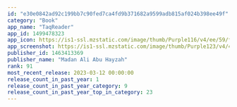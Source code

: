 ```yaml
---
id: "e30e0842ad92c199bb7c90fed7ca4fd9b371682a9599adb815af024b398ee49f"
category: "Book"
app_name: "TaqReader"
app_id: 1499478323
app_icon: https://is1-ssl.mzstatic.com/image/thumb/Purple116/v4/ee/59/f4/ee59f488-ed42-631d-6784-23339a8dc48e/AppIcon-1x_U007emarketing-0-6-0-85-220.jpeg/1024x1024bb.png
app_screenshot: https://is1-ssl.mzstatic.com/image/thumb/Purple123/v4/4f/31/31/4f3131e4-53dd-e89a-8e34-49eb47e7d026/pr_source.png/1242x2688bb.png
publisher_id: 1463413369
publisher_name: "Madan Ali Abu Hayzah"
rank: 91
most_recent_release: 2023-03-12 00:00:00
release_count_in_past_year: 1
release_count_in_past_year_category: 9
release_count_in_past_year_top_in_category: 23
---
```

